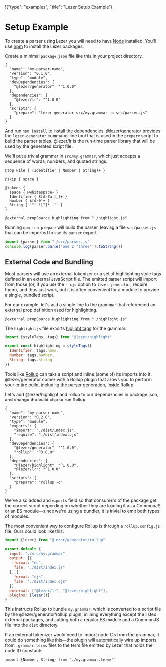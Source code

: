 !{"type": "examples", "title": "Lezer Setup Example"}

# Setup Example

To create a parser using Lezer you will need to have
[Node](https://nodejs.org/) installed. You'll use
[npm](https://www.npmjs.com/) to install the Lezer packages.

Create a minimal `package.json` file like this in your project
directory.

```
{
  "name": "my-parser-name",
  "version": "0.1.0",
  "type": "module",
  "devDependencies": {
    "@lezer/generator": "^1.0.0"
  },
  "dependencies": {
    "@lezer/lr": "^1.0.0"
  },
  "scripts": {
    "prepare": "lezer-generator src/my.grammar -o src/parser.js"
  }
}
```

And run `npm install` to install the dependencies. @lezer/generator
provides the `lezer-generator` command-line tool that is used in the
`prepare` script to build the parser tables. @lezer/lr is the run-time
parser library that will be used by the generated script file.

We'll put a trivial grammar in `src/my.grammar`, which just accepts a
sequence of words, numbers, and quoted strings.

```lezer
@top File { (Identifier | Number | String)+ }

@skip { space }

@tokens {
  space { @whitespace+ }
  Identifier { $[A-Za-z_]+ }
  Number { $[0-9]+ }
  String { '"' !["]* '"' }
}

@external propSource highlighting from "./highlight.js"
```

Running `npm run prepare` will build the parser, leaving a file
`src/parser.js` that can be imported to use its `parser` export.

```javascript
import {parser} from "./src/parser.js"
console.log(parser.parse('one 2 "three"').toString())
```

## External Code and Bundling

Most parsers will use an external tokenizer or a set of highlighting
style tags defined in an external JavaScript file. The emitted parser
script will import from those (or, if you use the `--cjs` option to
`lezer-generator`, require them), and thus just work, but it is often
convenient for a module to provide a single, bundled script.

For our example, let's add a single line to the grammar that
referenced an external prop definition used for highlighting.

```lezer
@external propSource highlighting from "./highlight.js"
```

The `highlight.js` file exports [higlight tags](##highlight.styleTags)
for the grammar.

```javascript
import {styleTags, tags} from "@lezer/highlight"

export const highlighting = styleTags({
  Identifier: tags.name,
  Number: tags.number,
  String: tags.string
})
```

Tools like [Rollup](https://rollupjs.org/) can take a script and
inline (some of) its imports into it. @lezer/generator comes with a
Rollup plugin that allows you to perform your entire build, including
the parser generation, inside Rollup.

Let's add @lezer/highlight and rollup to our dependencies in
package.json, and change the build step to run Rollup.

```
{
  "name": "my-parser-name",
  "version": "0.2.0",
  "type": "module",
  "exports": {
    "import": "./dist/index.js",
    "require": "./dist/index.cjs"
  },
  "devDependencies": {
    "@lezer/generator": "^1.0.0",
    "rollup": "^3.0.0"
  },
  "dependencies": {
    "@lezer/highlight": "^1.0.0",
    "@lezer/lr": "^1.0.0"
  },
  "scripts": {
    "prepare": "rollup -c"
  }
}
```

We've also added and `exports` field so that consumers of the package
get the correct script depending on whether they are loading it as a
CommonJS or an ES module—since we're using a bundler, it is trivial to
emit both types of modules.

The most convenient way to configure Rollup is through a
`rollup.config.js` file. Ours could look like this:

```javascript
import {lezer} from "@lezer/generator/rollup"

export default {
  input: "./src/my.grammar",
  output: [{
    format: "es",
    file: "./dist/index.js"
  }, {
    format: "cjs",
    file: "./dist/index.cjs"
  }],
  external: ["@lezer/lr", "@lezer/highlight"],
  plugins: [lezer()]
}
```

This instructs Rollup to bundle `my.grammar`, which is converted to a
script file by the @lezer/generator/rollup plugin, inlining everything
except the listed external packages, and putting both a regular ES
module and a CommonJS file into the `dist` directory.

If an external tokenizer would need to import node IDs from the
grammar, it could do something like this—the plugin will automatically
wire up imports from `.grammar.terms` files to the term file emitted
by Lezer that holds the node ID constants.

```
import {Number, String} from "./my.grammar.terms"`
```
